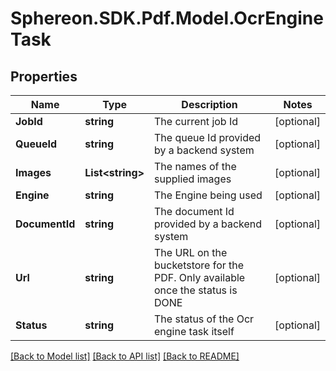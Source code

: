 # Sphereon.SDK.Pdf.Model.OcrEngineTask
## Properties

Name | Type | Description | Notes
------------ | ------------- | ------------- | -------------
**JobId** | **string** | The current job Id | [optional] 
**QueueId** | **string** | The queue Id provided by a backend system | [optional] 
**Images** | **List&lt;string&gt;** | The names of the supplied images | [optional] 
**Engine** | **string** | The Engine being used | [optional] 
**DocumentId** | **string** | The document Id provided by a backend system | [optional] 
**Url** | **string** | The URL on the bucketstore for the PDF. Only available once the status is DONE | [optional] 
**Status** | **string** | The status of the Ocr engine task itself | [optional] 

[[Back to Model list]](../README.md#documentation-for-models) [[Back to API list]](../README.md#documentation-for-api-endpoints) [[Back to README]](../README.md)

